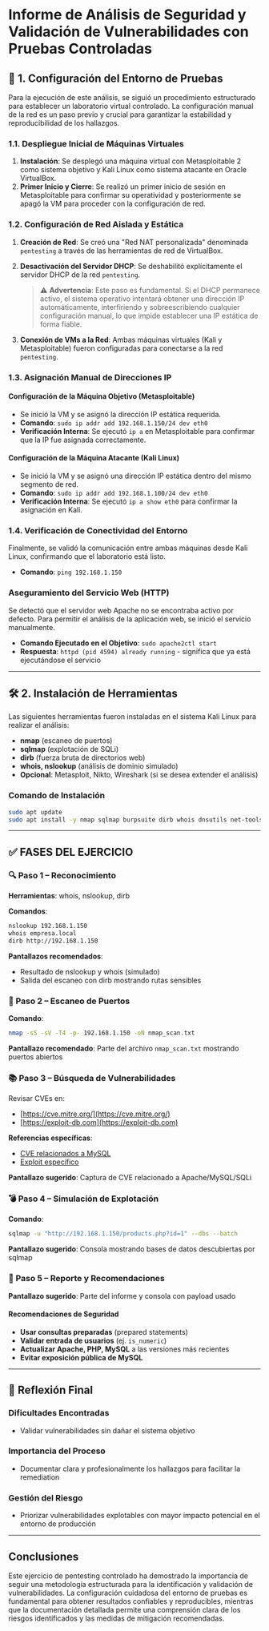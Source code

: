 # Informe de Análisis de Seguridad y Validación de Vulnerabilidades con Pruebas Controladas

## 🧰 1. Configuración del Entorno de Pruebas

Para la ejecución de este análisis, se siguió un procedimiento estructurado para establecer un laboratorio virtual controlado. La configuración manual de la red es un paso previo y crucial para garantizar la estabilidad y reproducibilidad de los hallazgos.

### 1.1. Despliegue Inicial de Máquinas Virtuales

1. **Instalación**: Se desplegó una máquina virtual con Metasploitable 2 como sistema objetivo y Kali Linux como sistema atacante en Oracle VirtualBox.
2. **Primer Inicio y Cierre**: Se realizó un primer inicio de sesión en Metasploitable para confirmar su operatividad y posteriormente se apagó la VM para proceder con la configuración de red.

### 1.2. Configuración de Red Aislada y Estática

1. **Creación de Red**: Se creó una "Red NAT personalizada" denominada `pentesting` a través de las herramientas de red de VirtualBox.

2. **Desactivación del Servidor DHCP**: Se deshabilitó explícitamente el servidor DHCP de la red `pentesting`.
   > ⚠️ **Advertencia**: Este paso es fundamental. Si el DHCP permanece activo, el sistema operativo intentará obtener una dirección IP automáticamente, interfiriendo y sobreescribiendo cualquier configuración manual, lo que impide establecer una IP estática de forma fiable.

3. **Conexión de VMs a la Red**: Ambas máquinas virtuales (Kali y Metasploitable) fueron configuradas para conectarse a la red `pentesting`.

### 1.3. Asignación Manual de Direcciones IP

#### Configuración de la Máquina Objetivo (Metasploitable)
- Se inició la VM y se asignó la dirección IP estática requerida.
- **Comando**: `sudo ip addr add 192.168.1.150/24 dev eth0`
- **Verificación Interna**: Se ejecutó `ip a` en Metasploitable para confirmar que la IP fue asignada correctamente.

#### Configuración de la Máquina Atacante (Kali Linux)
- Se inició la VM y se asignó una dirección IP estática dentro del mismo segmento de red.
- **Comando**: `sudo ip addr add 192.168.1.100/24 dev eth0`
- **Verificación Interna**: Se ejecutó `ip a show eth0` para confirmar la asignación en Kali.

### 1.4. Verificación de Conectividad del Entorno

Finalmente, se validó la comunicación entre ambas máquinas desde Kali Linux, confirmando que el laboratorio está listo.
- **Comando**: `ping 192.168.1.150`

### Aseguramiento del Servicio Web (HTTP)

Se detectó que el servidor web Apache no se encontraba activo por defecto. Para permitir el análisis de la aplicación web, se inició el servicio manualmente.
- **Comando Ejecutado en el Objetivo**: `sudo apache2ctl start`
- **Respuesta**: `httpd (pid 4594) already running` - significa que ya está ejecutándose el servicio

---

## 🛠 2. Instalación de Herramientas

Las siguientes herramientas fueron instaladas en el sistema Kali Linux para realizar el análisis:

- **nmap** (escaneo de puertos)
- **sqlmap** (explotación de SQLi)
- **dirb** (fuerza bruta de directorios web)
- **whois, nslookup** (análisis de dominio simulado)
- **Opcional**: Metasploit, Nikto, Wireshark (si se desea extender el análisis)

### Comando de Instalación

```bash
sudo apt update
sudo apt install -y nmap sqlmap burpsuite dirb whois dnsutils net-tools nikto metasploit-framework arp-scan ftp hydra john hashcat netcat-traditional zmap gobuster enum4linux smbclient seclists
```

---

## ✅ FASES DEL EJERCICIO

### 🔍 Paso 1 – Reconocimiento

**Herramientas**: whois, nslookup, dirb

**Comandos**:
```bash
nslookup 192.168.1.150
whois empresa.local
dirb http://192.168.1.150
```

**Pantallazos recomendados**:
- Resultado de nslookup y whois (simulado)
- Salida del escaneo con dirb mostrando rutas sensibles

### 🔎 Paso 2 – Escaneo de Puertos

**Comando**:
```bash
nmap -sS -sV -T4 -p- 192.168.1.150 -oN nmap_scan.txt
```

**Pantallazo recomendado**: Parte del archivo `nmap_scan.txt` mostrando puertos abiertos

### 📚 Paso 3 – Búsqueda de Vulnerabilidades

Revisar CVEs en:
- [https://cve.mitre.org/](https://cve.mitre.org/)
- [https://exploit-db.com](https://exploit-db.com)

**Referencias específicas**:
- [CVE relacionados a MySQL](https://cve.mitre.org/cgi-bin/cvekey.cgi?keyword=mysql)
- [Exploit específico](https://www.exploit-db.com/exploits/19092)

**Pantallazo sugerido**: Captura de CVE relacionado a Apache/MySQL/SQLi

### 💣 Paso 4 – Simulación de Explotación

**Comando**:
```bash
sqlmap -u "http://192.168.1.150/products.php?id=1" --dbs --batch
```

**Pantallazo sugerido**: Consola mostrando bases de datos descubiertas por sqlmap

### 🧾 Paso 5 – Reporte y Recomendaciones

**Pantallazo sugerido**: Parte del informe y consola con payload usado

#### Recomendaciones de Seguridad

- **Usar consultas preparadas** (prepared statements)
- **Validar entrada de usuarios** (ej. `is_numeric`)
- **Actualizar Apache, PHP, MySQL** a las versiones más recientes
- **Evitar exposición pública de MySQL**

---

## 🧠 Reflexión Final

### Dificultades Encontradas
- Validar vulnerabilidades sin dañar el sistema objetivo

### Importancia del Proceso
- Documentar clara y profesionalmente los hallazgos para facilitar la remediation

### Gestión del Riesgo
- Priorizar vulnerabilidades explotables con mayor impacto potencial en el entorno de producción

---

## Conclusiones

Este ejercicio de pentesting controlado ha demostrado la importancia de seguir una metodología estructurada para la identificación y validación de vulnerabilidades. La configuración cuidadosa del entorno de pruebas es fundamental para obtener resultados confiables y reproducibles, mientras que la documentación detallada permite una comprensión clara de los riesgos identificados y las medidas de mitigación recomendadas.